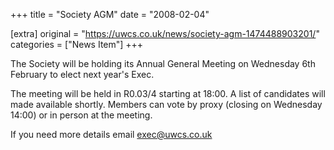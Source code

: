 +++
title = "Society AGM"
date = "2008-02-04"

[extra]
original = "https://uwcs.co.uk/news/society-agm-1474488903201/"    
categories = ["News Item"]
+++

The Society will be holding its Annual General Meeting on Wednesday 6th February to elect next year's Exec.

The meeting will be held in R0.03/4 starting at 18:00. A list of candidates will made available shortly. Members can vote by proxy (closing on Wednesday 14:00) or in person at the meeting.

If you need more details email exec@uwcs.co.uk

